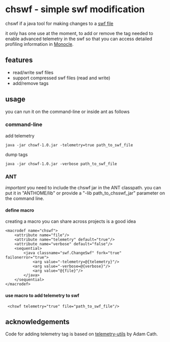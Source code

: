 chswf - simple swf modification
===============================

chswf if a java tool for making changes to a [swf file]

it only has one use at the moment, to add or remove the tag needed to enable advanced telemetry in the swf so that you can access detailed profiling information in [Monocle].

  [swf file]: http://www.adobe.com/devnet/swf.html
  [Monocle]: http://blogs.adobe.com/mallika/2012/10/introducing-project-monocle.html

## features ##

- read/write swf files
- support compressed swf files (read and write)
- add/remove tags

## usage ##
you can run it on the command-line or inside ant as follows

### command-line ###

add telemetry

    java -jar chswf-1.0.jar -telemetry=true path_to_swf_file

dump tags

    java -jar chswf-1.0.jar -verbose path_to_swf_file

### ANT ###

_important_ you need to include the chswf jar in the ANT classpath. you can put it in "ANTHOME/lib" or provide a "-lib path_to_chsswf_jar" parameter on the command line.

#### define macro ####

creating a macro you can share across projects is a good idea

    <macrodef name="chswf">
        <attribute name="file"/>
        <attribute name="telemetry" default="true"/>
        <attribute name="verbose" default="false"/>
        <sequential>
            <java classname="swf.ChangeSwf" fork="true" failonerror="true">
                <arg value="-telemetry=@{telemetry}"/>
                <arg value="-verbose=@{verbose}"/>
                <arg value="@{file}"/>
            </java>
        </sequential>
    </macrodef>

#### use macro to add telemetry to swf ####

     <chswf telemetry="true" file="path_to_swf_file"/>

## acknowledgements ##

Code for adding telemetry tag is based on [telemetry-utils] by Adam Cath.

  [telemetry-utils]: https://github.com/adamcath/telemetry-utils
